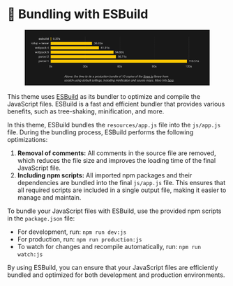 # 🔗 Bundling with ESBuild

<figure><img src="../../.gitbook/assets/image (2).png" alt=""><figcaption></figcaption></figure>

This theme uses [ESBuild](https://esbuild.github.io/) as its bundler to optimize and compile the JavaScript files. ESBuild is a fast and efficient bundler that provides various benefits, such as tree-shaking, minification, and more.

In this theme, ESBuild bundles the `resources/app.js` file into the `js/app.js` file. During the bundling process, ESBuild performs the following optimizations:

1. **Removal of comments:** All comments in the source file are removed, which reduces the file size and improves the loading time of the final JavaScript file.
2. **Including npm scripts:** All imported npm packages and their dependencies are bundled into the final `js/app.js` file. This ensures that all required scripts are included in a single output file, making it easier to manage and maintain.

To bundle your JavaScript files with ESBuild, use the provided npm scripts in the `package.json` file:

* For development, run: `npm run dev:js`
* For production, run: `npm run production:js`
* To watch for changes and recompile automatically, run: `npm run watch:js`

By using ESBuild, you can ensure that your JavaScript files are efficiently bundled and optimized for both development and production environments.
